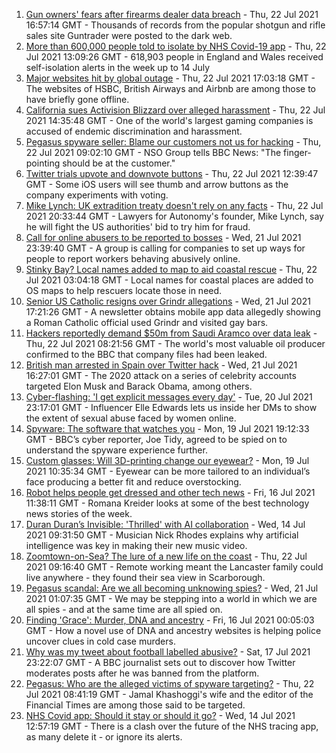 1. [Gun owners' fears after firearms dealer data breach](https://www.bbc.co.uk/news/technology-57932823) - Thu, 22 Jul 2021 16:57:14 GMT - Thousands of records from the popular shotgun and rifle sales site Guntrader were posted to the dark web.
2. [More than 600,000 people told to isolate by NHS Covid-19 app](https://www.bbc.co.uk/news/technology-57929162) - Thu, 22 Jul 2021 13:09:26 GMT - 618,903 people in England and Wales received self-isolation alerts in the week up to 14 July
3. [Major websites hit by global outage](https://www.bbc.co.uk/news/technology-57929544) - Thu, 22 Jul 2021 17:03:18 GMT - The websites of HSBC, British Airways and Airbnb are among those to have briefly gone offline.
4. [California sues Activision Blizzard over alleged harassment](https://www.bbc.co.uk/news/technology-57929543) - Thu, 22 Jul 2021 14:35:48 GMT - One of the world's largest gaming companies is accused of endemic discrimination and harassment.
5. [Pegasus spyware seller: Blame our customers not us for hacking](https://www.bbc.co.uk/news/technology-57922664) - Thu, 22 Jul 2021 09:02:10 GMT - NSO Group tells BBC News: "The finger-pointing should be at the customer."
6. [Twitter trials upvote and downvote buttons](https://www.bbc.co.uk/news/technology-57923215) - Thu, 22 Jul 2021 12:39:47 GMT - Some iOS users will see thumb and arrow buttons as the company experiments with voting.
7. [Mike Lynch: UK extradition treaty doesn't rely on any facts](https://www.bbc.co.uk/news/business-57933718) - Thu, 22 Jul 2021 20:33:44 GMT - Lawyers for Autonomy's founder, Mike Lynch, say he will fight the US authorities' bid to try him for fraud.
8. [Call for online abusers to be reported to bosses](https://www.bbc.co.uk/news/technology-57907852) - Wed, 21 Jul 2021 23:39:40 GMT - A group is calling for companies to set up ways for people to report workers behaving abusively online.
9. [Stinky Bay? Local names added to map to aid coastal rescue](https://www.bbc.co.uk/news/technology-57916520) - Thu, 22 Jul 2021 03:04:18 GMT - Local names for coastal places are added to OS maps to help rescuers locate those in need.
10. [Senior US Catholic resigns over Grindr allegations](https://www.bbc.co.uk/news/technology-57909329) - Wed, 21 Jul 2021 17:21:26 GMT - A newsletter obtains mobile app data allegedly showing a Roman Catholic official used Grindr and visited gay bars.
11. [Hackers reportedly demand $50m from Saudi Aramco over data leak](https://www.bbc.co.uk/news/business-57924355) - Thu, 22 Jul 2021 08:21:56 GMT - The world's most valuable oil producer confirmed to the BBC that company files had been leaked.
12. [British man arrested in Spain over Twitter hack](https://www.bbc.co.uk/news/technology-57916521) - Wed, 21 Jul 2021 16:27:01 GMT - The 2020 attack on a series of celebrity accounts targeted Elon Musk and Barack Obama, among others.
13. [Cyber-flashing: 'I get explicit messages every day'](https://www.bbc.co.uk/news/uk-57902816) - Tue, 20 Jul 2021 23:17:01 GMT - Influencer Elle Edwards lets us inside her DMs to show the extent of sexual abuse faced by women online.
14. [Spyware: The software that watches you](https://www.bbc.co.uk/news/technology-57894917) - Mon, 19 Jul 2021 19:12:33 GMT - BBC’s cyber reporter, Joe Tidy, agreed to be spied on to understand the spyware experience further.
15. [Custom glasses: Will 3D-printing change our eyewear?](https://www.bbc.co.uk/news/technology-57817901) - Mon, 19 Jul 2021 10:35:34 GMT - Eyewear can be more tailored to an individual’s face producing a better fit and reduce overstocking.
16. [Robot helps people get dressed and other tech news](https://www.bbc.co.uk/news/technology-57862434) - Fri, 16 Jul 2021 11:38:11 GMT - Romana Kreider looks at some of the best technology news stories of the week.
17. [Duran Duran’s Invisible: 'Thrilled' with AI collaboration](https://www.bbc.co.uk/news/technology-57737384) - Wed, 14 Jul 2021 09:31:50 GMT - Musician Nick Rhodes explains why artificial intelligence was key in making their new music video.
18. [Zoomtown-on-Sea? The lure of a new life on the coast](https://www.bbc.co.uk/news/uk-57892934) - Thu, 22 Jul 2021 09:16:40 GMT - Remote working meant the Lancaster family could live anywhere - they found their sea view in Scarborough.
19. [Pegasus scandal: Are we all becoming unknowing spies?](https://www.bbc.co.uk/news/technology-57910355) - Wed, 21 Jul 2021 01:07:35 GMT - We may be stepping into a world in which we are all spies - and at the same time are all spied on.
20. [Finding 'Grace': Murder, DNA and ancestry](https://www.bbc.co.uk/news/technology-57801794) - Fri, 16 Jul 2021 00:05:03 GMT - How a novel use of DNA and ancestry websites is helping police uncover clues in cold case murders.
21. [Why was my tweet about football labelled abusive?](https://www.bbc.co.uk/news/technology-57836409) - Sat, 17 Jul 2021 23:22:07 GMT - A BBC journalist sets out to discover how Twitter moderates posts after he was banned from the platform.
22. [Pegasus: Who are the alleged victims of spyware targeting?](https://www.bbc.co.uk/news/world-57891506) - Thu, 22 Jul 2021 08:41:19 GMT - Jamal Khashoggi's wife and the editor of the Financial Times are among those said to be targeted.
23. [NHS Covid app: Should it stay or should it go?](https://www.bbc.co.uk/news/technology-57836325) - Wed, 14 Jul 2021 12:57:19 GMT - There is a clash over the future of the NHS tracing app, as many delete it - or ignore its alerts.
